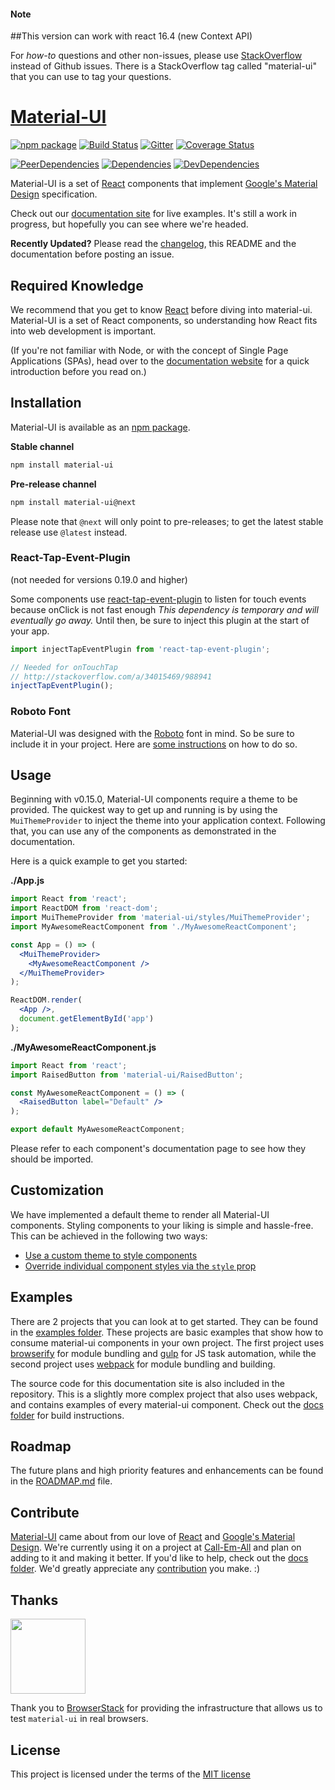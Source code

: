 #### Note

##This version can work with react 16.4 (new Context API)

For *how-to* questions and other non-issues,
please use [StackOverflow](http://stackoverflow.com/questions/tagged/material-ui)
instead of Github issues. There is a StackOverflow tag called "material-ui"
that you can use to tag your questions.

# [Material-UI](http://www.material-ui.com/)

[![npm package](https://img.shields.io/npm/v/material-ui.svg?style=flat-square)](https://www.npmjs.org/package/material-ui)
[![Build Status](https://travis-ci.org/callemall/material-ui.svg?branch=master)](https://travis-ci.org/callemall/material-ui)
[![Gitter](https://img.shields.io/badge/gitter-join%20chat-f81a65.svg?style=flat-square)](https://gitter.im/callemall/material-ui?utm_source=badge&utm_medium=badge&utm_campaign=pr-badge&utm_content=badge)
[![Coverage Status](https://coveralls.io/repos/github/callemall/material-ui/badge.svg?branch=master)](https://coveralls.io/github/callemall/material-ui?branch=master)

[![PeerDependencies](https://img.shields.io/david/peer/callemall/material-ui.svg?style=flat-square)](https://david-dm.org/callemall/material-ui#info=peerDependencies&view=list)
[![Dependencies](https://img.shields.io/david/callemall/material-ui.svg?style=flat-square)](https://david-dm.org/callemall/material-ui)
[![DevDependencies](https://img.shields.io/david/dev/callemall/material-ui.svg?style=flat-square)](https://david-dm.org/callemall/material-ui#info=devDependencies&view=list)

Material-UI is a set of [React](http://facebook.github.io/react/) components that implement
[Google's Material Design](https://www.google.com/design/spec/material-design/introduction.html)
specification.

Check out our [documentation site](http://www.material-ui.com/) for live examples.
It's still a work in progress, but hopefully you can see where we're headed.

**Recently Updated?** Please read the [changelog](https://github.com/callemall/material-ui/releases), this README and the documentation before posting an issue.

## Required Knowledge

We recommend that you get to know [React](http://facebook.github.io/react/)
before diving into material-ui. Material-UI is a set of React components,
so understanding how React fits into web development is important.

(If you're not familiar with Node, or with the concept of Single Page Applications (SPAs),
head over to the [documentation website](http://material-ui.com/#/get-started/required-knowledge)
for a quick introduction before you read on.)

## Installation

Material-UI is available as an [npm package](https://www.npmjs.org/package/material-ui).

**Stable channel**
```sh
npm install material-ui
```

**Pre-release channel**
```sh
npm install material-ui@next
```

Please note that `@next` will only point to pre-releases; to get the latest stable release use `@latest` instead.


### React-Tap-Event-Plugin

(not needed for versions 0.19.0 and higher)

Some components use
[react-tap-event-plugin](https://github.com/zilverline/react-tap-event-plugin) to
listen for touch events because onClick is not fast enough
_This dependency is temporary and will eventually go away._ Until then,
be sure to inject this plugin at the start of your app.

```js
import injectTapEventPlugin from 'react-tap-event-plugin';

// Needed for onTouchTap
// http://stackoverflow.com/a/34015469/988941
injectTapEventPlugin();
```

### Roboto Font

Material-UI was designed with the [Roboto](http://www.google.com/fonts/specimen/Roboto)
font in mind. So be sure to include it in your project. Here are
[some instructions](http://www.google.com/fonts#UsePlace:use/Collection:Roboto:400,300,500)
on how to do so.

## Usage

Beginning with v0.15.0, Material-UI components require a theme to be provided. The quickest way to get up and running is by using the `MuiThemeProvider` to inject the theme into your application context. Following that, you can use any of the components as demonstrated in the documentation.

Here is a quick example to get you started:

**./App.js**
```jsx
import React from 'react';
import ReactDOM from 'react-dom';
import MuiThemeProvider from 'material-ui/styles/MuiThemeProvider';
import MyAwesomeReactComponent from './MyAwesomeReactComponent';

const App = () => (
  <MuiThemeProvider>
    <MyAwesomeReactComponent />
  </MuiThemeProvider>
);

ReactDOM.render(
  <App />,
  document.getElementById('app')
);
```

**./MyAwesomeReactComponent.js**
```jsx
import React from 'react';
import RaisedButton from 'material-ui/RaisedButton';

const MyAwesomeReactComponent = () => (
  <RaisedButton label="Default" />
);

export default MyAwesomeReactComponent;
```

Please refer to each component's documentation page to see how they should be imported.

## Customization

We have implemented a default theme to render all Material-UI components.
Styling components to your liking is simple and hassle-free. This can be
achieved in the following two ways:

* [Use a custom theme to style components](http://material-ui.com/#/customization/themes)
* [Override individual component styles via the `style` prop](http://www.material-ui.com/#/customization/styles)

## Examples

There are 2 projects that you can look at to get started. They can be found in the
[examples folder](https://github.com/callemall/material-ui/tree/master/examples).
These projects are basic examples that show how to consume material-ui components
in your own project. The first project uses [browserify](http://browserify.org/)
for module bundling and [gulp](http://gulpjs.com/) for JS task automation,
while the second project uses [webpack](http://webpack.github.io/) for module bundling and building.

The source code for this documentation site is also included in the repository.
This is a slightly more complex project that also uses webpack, and contains
examples of every material-ui component. Check out the
[docs folder](https://github.com/callemall/material-ui/tree/master/docs)
for build instructions.

## Roadmap

The future plans and high priority features and enhancements can be found
in the [ROADMAP.md](https://github.com/mui-org/material-ui/blob/v0.x/ROADMAP.md) file.

## Contribute

[Material-UI](http://www.material-ui.com/) came about from our love of
[React](http://facebook.github.io/react/) and
[Google's Material Design](https://www.google.com/design/spec/material-design/introduction.html).
We're currently using it on a project at [Call-Em-All](https://www.call-em-all.com/Careers)
and plan on adding to it and making it better. If you'd like to help,
check out the [docs folder](https://github.com/callemall/material-ui/tree/master/docs).
We'd greatly appreciate any [contribution](https://github.com/mui-org/material-ui/blob/v0.x/CONTRIBUTING.md)
you make. :)

## Thanks

[<img src="https://www.browserstack.com/images/mail/browserstack-logo-footer.png" width="120">](https://www.browserstack.com/)

Thank you to [BrowserStack](https://www.browserstack.com/) for providing the infrastructure that allows us to test `material-ui` in real browsers.

## License
This project is licensed under the terms of the
[MIT license](https://github.com/mui-org/material-ui/blob/v0.x/LICENSE)
